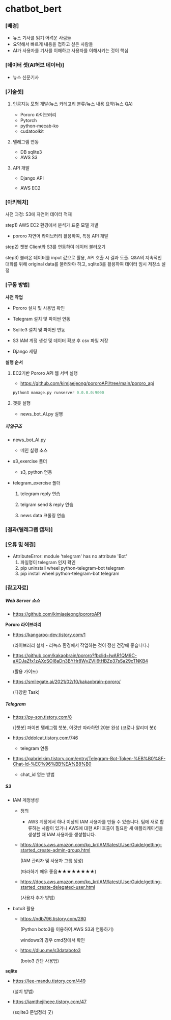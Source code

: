 # chatbot_bert

### [배경]

- 뉴스 기사를 읽기 어려운 사람들
- 요약해서 빠르게 내용을 접하고 싶은 사람들
- AI가 사용자를 기사를 이해하고 사용자를 이해시키는 것이 핵심



### [데이터 셋(AI허브 데이터)]

- 뉴스 신문기사



### [**기술셋**]

1. 인공지능 모형 개발(뉴스 카테고리 분류/뉴스 내용 요약/뉴스 QA)
   - Pororo 라이브러리
   - Pytorch
   - python-mecab-ko
   - cudatoolkit

2. 텔레그램 연동

   - DB sqlite3
   - AWS S3

3. API 개발

   - Django API

   - AWS EC2



### [**아키텍처**]



사전 과정: S3에 자연어 데이터 적재

step1) AWS EC2 환경에서 분석가 표준 모델 개발

- pororo 자연어 라이브러리 활용하여, 특정 API 개발

step2) 챗봇 Client와 S3를 연동하여 데이터 불러오기

step3) 불러온 데이터를 input 값으로 활용, API 호출 시 결과 도출. Q&A의 지속적인 대화를 위해 original data를 불러와야 하고, sqlite3를 활용하여 데이터 임시 저장소 설정



### [구동 방법]

**사전 작업**

- Pororo 설치 및 사용법 확인

- Telegram 설치 및 파이썬 연동

- Sqlite3 설치 및 파이썬 연동
- S3 IAM 계정 생성 및 데이터 확보 후 csv 파일 저장
- Django 세팅

**실행 순서**

1. EC2기반 Pororo API 웹 서버 실행

   - https://github.com/kimjaejeong/pororoAPI/tree/main/pororo_api

   ```python
   python3 manage.py runserver 0.0.0.0:9000
   ```

2. 챗봇 실행

   - news_bot_AI.py 실행

##### 파일구조

- news_bot_AI.py
  - 메인 실행 소스

- s3_exercise 폴더

  - s3, python 연동

- telegram_exercise 폴더

  01) telegram reply 연습

  02) telgram send & reply 연습

  03) news data 크롤링 연습 



### [결과(텔레그램 캡처)]





### [오류 및 해결]

- AttributeError: module 'telegram' has no attribute 'Bot'
  1. 파일명이 telegram 인지 확인
  2. pip uninstall wheel python-telegram-bot telegram
  3. pip install wheel python-telegram-bot telegram





### [참고자료]

##### **Web Server 소스**

- https://github.com/kimjaejeong/pororoAPI

**Pororo 라이브러리**

- https://kangaroo-dev.tistory.com/1 

  (라이브러리 설치 - 리눅스 환경에서 작업하는 것이 정신 건강에 좋습니다.)

- https://github.com/kakaobrain/pororo?fbclid=IwAR1QM9C-aXDJaZfx1zAXcSOI8aDn3BYHr8WvZVII6tHBZp37sSa29cTNKB4

  (활용 가이드)

- https://smilegate.ai/2021/02/10/kakaobrain-pororo/

  (다양한 Task)

##### Telegram

- https://py-son.tistory.com/8

  ([챗봇] 파이썬 텔레그램 챗봇, 이것만 따라하면 20분 완성 (코로나 알리미 봇))

- https://ddolcat.tistory.com/746
  - telegram 연동
- https://gabrielkim.tistory.com/entry/Telegram-Bot-Token-%EB%B0%8F-Chat-Id-%EC%96%BB%EA%B8%B0
  - chat_id 얻는 방법

##### S3

- IAM 계정생성

  - 정의

    - AWS 계정에서 하나 이상의 IAM 사용자를 만들 수 있습니다. 팀에 새로 합류하는 사람이 있거나 AWS에 대한 API 호출이 필요한 새 애플리케이션을 생성할 때 IAM 사용자를 생성합니다.

  - https://docs.aws.amazon.com/ko_kr/IAM/latest/UserGuide/getting-started_create-admin-group.html

    (IAM 관리자 및 사용자 그룹 생성)

    (따라하기 매우 좋음★★★★★★★★)

  - https://docs.aws.amazon.com/ko_kr/IAM/latest/UserGuide/getting-started_create-delegated-user.html

    (사용자 추가 방법)

- boto3 활용

  - https://ndb796.tistory.com/280

    (Python boto3을 이용하여 AWS S3과 연동하기)

    windows의 경우 cmd창에서 확인

  - https://dluo.me/s3databoto3

    (boto3 간단 사용법)

**sqlite**

- https://lee-mandu.tistory.com/449

  (설치 방법)

- https://iamthejiheee.tistory.com/47

  (sqlite3 문법정리 굿)